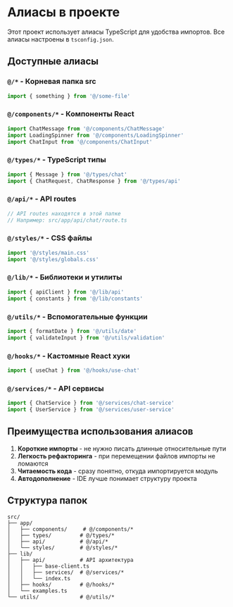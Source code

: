 # Алиасы в проекте

Этот проект использует алиасы TypeScript для удобства импортов. Все алиасы настроены в `tsconfig.json`.

## Доступные алиасы

### `@/*` - Корневая папка src

```typescript
import { something } from '@/some-file'
```

### `@/components/*` - Компоненты React

```typescript
import ChatMessage from '@/components/ChatMessage'
import LoadingSpinner from '@/components/LoadingSpinner'
import ChatInput from '@/components/ChatInput'
```

### `@/types/*` - TypeScript типы

```typescript
import { Message } from '@/types/chat'
import { ChatRequest, ChatResponse } from '@/types/api'
```

### `@/api/*` - API routes

```typescript
// API routes находятся в этой папке
// Например: src/app/api/chat/route.ts
```

### `@/styles/*` - CSS файлы

```typescript
import '@/styles/main.css'
import '@/styles/globals.css'
```

### `@/lib/*` - Библиотеки и утилиты

```typescript
import { apiClient } from '@/lib/api'
import { constants } from '@/lib/constants'
```

### `@/utils/*` - Вспомогательные функции

```typescript
import { formatDate } from '@/utils/date'
import { validateInput } from '@/utils/validation'
```

### `@/hooks/*` - Кастомные React хуки

```typescript
import { useChat } from '@/hooks/use-chat'
```

### `@/services/*` - API сервисы

```typescript
import { ChatService } from '@/services/chat-service'
import { UserService } from '@/services/user-service'
```

## Преимущества использования алиасов

1. **Короткие импорты** - не нужно писать длинные относительные пути
2. **Легкость рефакторинга** - при перемещении файлов импорты не ломаются
3. **Читаемость кода** - сразу понятно, откуда импортируется модуль
4. **Автодополнение** - IDE лучше понимает структуру проекта

## Структура папок

```
src/
├── app/
│   ├── components/     # @/components/*
│   ├── types/         # @/types/*
│   ├── api/           # @/api/*
│   └── styles/        # @/styles/*
├── lib/
│   ├── api/           # API архитектура
│   │   ├── base-client.ts
│   │   ├── services/  # @/services/*
│   │   └── index.ts
│   ├── hooks/         # @/hooks/*
│   └── examples.ts
└── utils/             # @/utils/*
```
